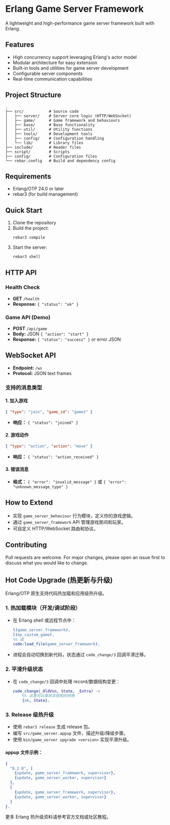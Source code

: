 # Erlang Game Server Framework

A lightweight and high-performance game server framework built with Erlang.

## Features

- High concurrency support leveraging Erlang's actor model
- Modular architecture for easy extension
- Built-in tools and utilities for game server development
- Configurable server components
- Real-time communication capabilities

## Project Structure

```
.
├── src/           # Source code
│   ├── server/    # Server core logic (HTTP/WebSocket)
│   ├── game/      # Game framework and behaviours
│   ├── base/      # Base functionality
│   ├── util/      # Utility functions
│   ├── tools/     # Development tools
│   ├── config/    # Configuration handling
│   └── lib/       # Library files
├── include/       # Header files
├── script/        # Scripts
├── config/        # Configuration files
└── rebar.config   # Build and dependency config
```

## Requirements

- Erlang/OTP 24.0 or later
- rebar3 (for build management)

## Quick Start

1. Clone the repository
2. Build the project:
   ```bash
   rebar3 compile
   ```
3. Start the server:
   ```bash
   rebar3 shell
   ```

## HTTP API

### Health Check
- **GET** `/health`
- **Response:** `{ "status": "ok" }`

### Game API (Demo)
- **POST** `/api/game`
- **Body:** JSON `{ "action": "start" }`
- **Response:** `{ "status": "success" }` or error JSON

## WebSocket API

- **Endpoint:** `/ws`
- **Protocol:** JSON text frames

### 支持的消息类型

#### 1. 加入游戏
```json
{ "type": "join", "game_id": "game1" }
```
- **响应：** `{ "status": "joined" }`

#### 2. 游戏动作
```json
{ "type": "action", "action": "move" }
```
- **响应：** `{ "status": "action_received" }`

#### 3. 错误消息
- **格式：** `{ "error": "invalid_message" }` 或 `{ "error": "unknown_message_type" }`

## How to Extend

- 实现 `game_server_behaviour` 行为模块，定义你的游戏逻辑。
- 通过 `game_server_framework` API 管理游戏房间和玩家。
- 可自定义 HTTP/WebSocket 路由和协议。

## Contributing

Pull requests are welcome. For major changes, please open an issue first to discuss what you would like to change.

## Hot Code Upgrade (热更新与升级)

Erlang/OTP 原生支持代码热加载和应用级热升级。

### 1. 热加载模块（开发/调试阶段）
- 在 Erlang shell 或远程节点中：
  ```erlang
  l(game_server_framework).
  l(my_custom_game).
  %% 或
  code:load_file(game_server_framework).
  ```
- 进程会自动切换到新代码，状态通过 `code_change/3` 回调平滑迁移。

### 2. 平滑升级状态
- 在 `code_change/3` 回调中处理 record/数据结构变更：
  ```erlang
  code_change(_OldVsn, State, _Extra) ->
      %% 这里可以做状态结构的转换
      {ok, State}.
  ```

### 3. Release 级热升级
- 使用 `rebar3 release` 生成 release 包。
- 编写 `src/game_server.appup` 文件，描述升级/降级步骤。
- 使用 `bin/game_server upgrade <version>` 实现平滑升级。

#### appup 文件示例：
```erlang
{
  "0.2.0", [
    {update, game_server_framework, supervisor},
    {update, game_server_worker, supervisor}
  ],
  [
    {update, game_server_framework, supervisor},
    {update, game_server_worker, supervisor}
  ]
}.
```

更多 Erlang 热升级资料请参考官方文档或社区教程。
